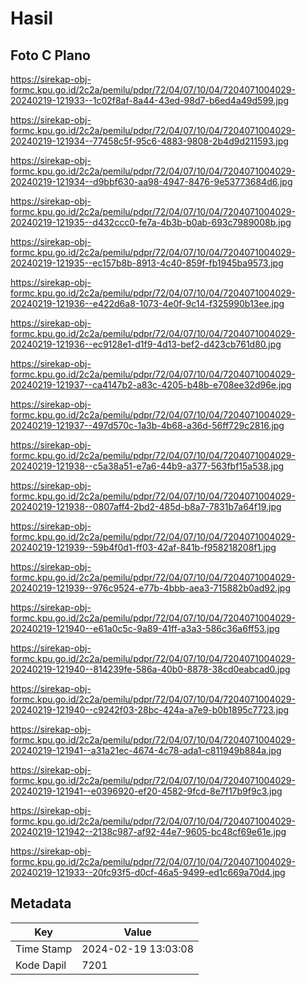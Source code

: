 # Hasil

## Foto C Plano

https://sirekap-obj-formc.kpu.go.id/2c2a/pemilu/pdpr/72/04/07/10/04/7204071004029-20240219-121933--1c02f8af-8a44-43ed-98d7-b6ed4a49d599.jpg

https://sirekap-obj-formc.kpu.go.id/2c2a/pemilu/pdpr/72/04/07/10/04/7204071004029-20240219-121934--77458c5f-95c6-4883-9808-2b4d9d211593.jpg

https://sirekap-obj-formc.kpu.go.id/2c2a/pemilu/pdpr/72/04/07/10/04/7204071004029-20240219-121934--d9bbf630-aa98-4947-8476-9e53773684d6.jpg

https://sirekap-obj-formc.kpu.go.id/2c2a/pemilu/pdpr/72/04/07/10/04/7204071004029-20240219-121935--d432ccc0-fe7a-4b3b-b0ab-693c7989008b.jpg

https://sirekap-obj-formc.kpu.go.id/2c2a/pemilu/pdpr/72/04/07/10/04/7204071004029-20240219-121935--ec157b8b-8913-4c40-859f-fb1945ba9573.jpg

https://sirekap-obj-formc.kpu.go.id/2c2a/pemilu/pdpr/72/04/07/10/04/7204071004029-20240219-121936--e422d6a8-1073-4e0f-9c14-f325990b13ee.jpg

https://sirekap-obj-formc.kpu.go.id/2c2a/pemilu/pdpr/72/04/07/10/04/7204071004029-20240219-121936--ec9128e1-d1f9-4d13-bef2-d423cb761d80.jpg

https://sirekap-obj-formc.kpu.go.id/2c2a/pemilu/pdpr/72/04/07/10/04/7204071004029-20240219-121937--ca4147b2-a83c-4205-b48b-e708ee32d96e.jpg

https://sirekap-obj-formc.kpu.go.id/2c2a/pemilu/pdpr/72/04/07/10/04/7204071004029-20240219-121937--497d570c-1a3b-4b68-a36d-56ff729c2816.jpg

https://sirekap-obj-formc.kpu.go.id/2c2a/pemilu/pdpr/72/04/07/10/04/7204071004029-20240219-121938--c5a38a51-e7a6-44b9-a377-563fbf15a538.jpg

https://sirekap-obj-formc.kpu.go.id/2c2a/pemilu/pdpr/72/04/07/10/04/7204071004029-20240219-121938--0807aff4-2bd2-485d-b8a7-7831b7a64f19.jpg

https://sirekap-obj-formc.kpu.go.id/2c2a/pemilu/pdpr/72/04/07/10/04/7204071004029-20240219-121939--59b4f0d1-ff03-42af-841b-f958218208f1.jpg

https://sirekap-obj-formc.kpu.go.id/2c2a/pemilu/pdpr/72/04/07/10/04/7204071004029-20240219-121939--976c9524-e77b-4bbb-aea3-715882b0ad92.jpg

https://sirekap-obj-formc.kpu.go.id/2c2a/pemilu/pdpr/72/04/07/10/04/7204071004029-20240219-121940--e61a0c5c-9a89-41ff-a3a3-586c36a6ff53.jpg

https://sirekap-obj-formc.kpu.go.id/2c2a/pemilu/pdpr/72/04/07/10/04/7204071004029-20240219-121940--814239fe-586a-40b0-8878-38cd0eabcad0.jpg

https://sirekap-obj-formc.kpu.go.id/2c2a/pemilu/pdpr/72/04/07/10/04/7204071004029-20240219-121940--c9242f03-28bc-424a-a7e9-b0b1895c7723.jpg

https://sirekap-obj-formc.kpu.go.id/2c2a/pemilu/pdpr/72/04/07/10/04/7204071004029-20240219-121941--a31a21ec-4674-4c78-ada1-c811949b884a.jpg

https://sirekap-obj-formc.kpu.go.id/2c2a/pemilu/pdpr/72/04/07/10/04/7204071004029-20240219-121941--e0396920-ef20-4582-9fcd-8e7f17b9f9c3.jpg

https://sirekap-obj-formc.kpu.go.id/2c2a/pemilu/pdpr/72/04/07/10/04/7204071004029-20240219-121942--2138c987-af92-44e7-9605-bc48cf69e61e.jpg

https://sirekap-obj-formc.kpu.go.id/2c2a/pemilu/pdpr/72/04/07/10/04/7204071004029-20240219-121933--20fc93f5-d0cf-46a5-9499-ed1c669a70d4.jpg


## Metadata

| Key        | Value               |
| ---------- | ------------------- |
| Time Stamp | 2024-02-19 13:03:08 |
| Kode Dapil | 7201                |



